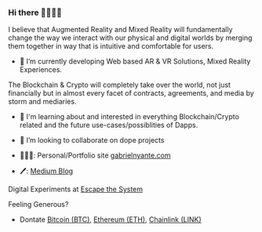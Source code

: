 ### Hi there 👋🏾👋🏾

<!--
**heregoes/heregoes** is a ✨ _special_ ✨ repository because its `README.md` (this file) appears on your GitHub profile. -->
I believe that Augmented Reality and Mixed Reality will fundamentally change the way we interact with our physical and digital worlds by
merging them together in way that is intuitive and comfortable for users. 
- 🔭 I’m currently developing Web based AR & VR Solutions, Mixed Reality Experiences. 

The Blockchain & Crypto will completely take over the world, not just financially but in almost every facet of contracts, agreements, and media by storm and mediaries. 
- 🌱 I'm learning about and interested in everything Blockchain/Crypto related and the future use-cases/possiblities of Dapps. 

- 🤝 I’m looking to collaborate on dope projects

- 👨🏾‍💻: Personal/Portfolio site [gabrielnyante.com](https://gabrielnyante.com/) 
- 🖊: [Medium Blog](https://medium.com/@gabnyante)

Digital Experiments at [Escape the System](https://escape-system.herokuapp.com/) 

Feeling Generous?
- Dontate [Bitcoin (BTC)](https://www.blockchain.com/btc/address/39nPG9gCMCiiDAkHpAsh5Kb3QLcnXoev4N), [Ethereum (ETH)](https://www.blockchain.com/eth/address/0x7a1337f0fF0E1F49C9E90dbF269E3134669860d9), [Chainlink (LINK)](https://etherscan.io/token/0x514910771AF9Ca656af840dff83E8264EcF986CA?a=0x892A64712dae35a775910D75fDc5462433274C9e)

